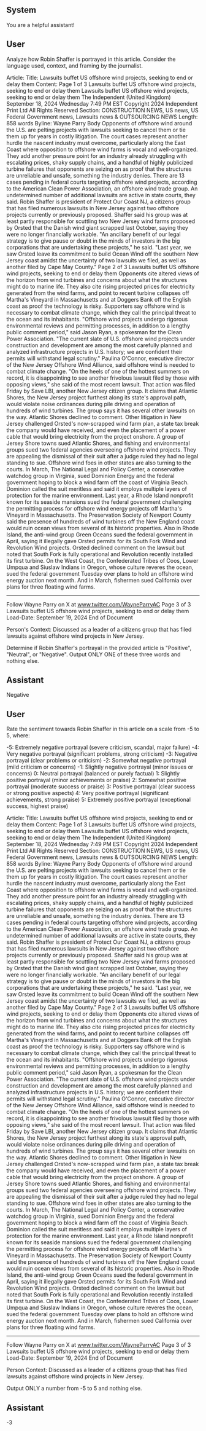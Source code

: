 ## System

You are a helpful assistant!

## User


Analyze how Robin Shaffer is portrayed in this article. Consider the language used, context, and framing by the journalist.

Article:
Title: Lawsuits buffet US offshore wind projects, seeking to end or delay them
Content: Page 1 of 3
Lawsuits buffet US offshore wind projects, seeking to end or delay them
Lawsuits buffet US offshore wind projects, seeking to end or delay them
The Independent (United Kingdom)
September 18, 2024 Wednesday 7:49 PM EST
Copyright 2024 Independent Print Ltd  All Rights Reserved
Section: CONSTRUCTION NEWS, US news, US Federal Government news, Lawsuits news & OUTSOURCING 
NEWS
Length: 858 words
Byline: Wayne Parry
Body
 Opponents of offshore wind around the U.S. are pelting projects with lawsuits seeking to cancel them or tie them 
up for years in costly litigation.
The court cases represent another hurdle the nascent industry must overcome, particularly along the East Coast 
where opposition to offshore wind farms is vocal and well-organized. 
They add another pressure point for an industry already struggling with escalating prices, shaky supply chains, and 
a handful of highly publicized turbine failures that opponents are seizing on as proof that the structures are 
unreliable and unsafe, something the industry denies.
There are 13 cases pending in federal courts targeting offshore wind projects, according to the American Clean 
Power Association, an offshore wind trade group. An undetermined number of additional lawsuits are active in state 
courts, they said.
Robin Shaffer is president of Protect Our Coast NJ, a citizens group that has filed numerous lawsuits in New Jersey 
against two offshore projects currently or previously proposed. 
Shaffer said his group was at least partly responsible for scuttling two New Jersey wind farms proposed by Orsted 
that the Danish wind giant scrapped last October, saying they were no longer financially workable.
"An ancillary benefit of our legal strategy is to give pause or doubt in the minds of investors in the big corporations 
that are undertaking these projects," he said. "Last year, we saw Orsted leave its commitment to build Ocean Wind 
off the southern New Jersey coast amidst the uncertainty of two lawsuits we filed, as well as another filed by Cape 
May County."
Page 2 of 3
Lawsuits buffet US offshore wind projects, seeking to end or delay them
Opponents cite altered views of the horizon from wind turbines and concerns about what the structures might do to 
marine life. They also cite rising projected prices for electricity generated from the wind farms, and point to recent 
turbine collapses off Martha's Vineyard in Massachusetts and at Doggers Bank off the English coast as proof the 
technology is risky.
Supporters say offshore wind is necessary to combat climate change, which they call the principal threat to the 
ocean and its inhabitants.
"Offshore wind projects undergo rigorous environmental reviews and permitting processes, in addition to a lengthy 
public comment period," said Jason Ryan, a spokesman for the Clean Power Association. "The current slate of U.S. 
offshore wind projects under construction and development are among the most carefully planned and analyzed 
infrastructure projects in U.S. history; we are confident their permits will withstand legal scrutiny."
Paulina O'Connor, executive director of the New Jersey Offshore Wind Alliance, said offshore wind is needed to 
combat climate change.
"On the heels of one of the hottest summers on record, it is disappointing to see another frivolous lawsuit filed by 
those with opposing views," she said of the most recent lawsuit.
That action was filed Friday by Save LBI, another New Jersey citizen group. It claims that Atlantic Shores, the New 
Jersey project furthest along its state's approval path, would violate noise ordinances during pile driving and 
operation of hundreds of wind turbines. The group says it has several other lawsuits on the way. Atlantic Shores 
declined to comment.
Other litigation in New Jersey challenged Orsted's now-scrapped wind farm plan, a state tax break the company 
would have received, and even the placement of a power cable that would bring electricity from the project onshore. 
A group of Jersey Shore towns sued Atlantic Shores, and fishing and environmental groups sued two federal 
agencies overseeing offshore wind projects. They are appealing the dismissal of their suit after a judge ruled they 
had no legal standing to sue.
Offshore wind foes in other states are also turning to the courts.
In March, The National Legal and Policy Center, a conservative watchdog group in Virginia, sued Dominion Energy 
and the federal government hoping to block a wind farm off the coast of Virginia Beach. Dominion called the suit 
meritless and said it employs multiple layers of protection for the marine environment.
Last year, a Rhode Island nonprofit known for its seaside mansions sued the federal government challenging the 
permitting process for offshore wind energy projects off Martha's Vineyard in Massachusetts. The Preservation 
Society of Newport County said the presence of hundreds of wind turbines off the New England coast would ruin 
ocean views from several of its historic properties.
Also in Rhode Island, the anti-wind group Green Oceans sued the federal government in April, saying it illegally 
gave Orsted permits for its South Fork Wind and Revolution Wind projects. Orsted declined comment on the 
lawsuit but noted that South Fork is fully operational and Revolution recently installed its first turbine.
On the West Coast, the Confederated Tribes of Coos, Lower Umpqua and Siuslaw Indians in Oregon, whose 
culture reveres the ocean, sued the federal government Tuesday over plans to hold an offshore wind energy 
auction next month.
And in March, fishermen sued California over plans for three floating wind farms.
___
Follow Wayne Parry on X at www.twitter.com/WayneParryAC Page 3 of 3
Lawsuits buffet US offshore wind projects, seeking to end or delay them
Load-Date: September 19, 2024
End of Document

Person's Context: Discussed as a leader of a citizens group that has filed lawsuits against offshore wind projects in New Jersey.

Determine if Robin Shaffer's portrayal in the provided article is "Positive", "Neutral", or "Negative".
Output ONLY ONE of these three words and nothing else.


## Assistant

Negative

## User


Rate the sentiment towards Robin Shaffer in this article on a scale from -5 to 5, where:

-5: Extremely negative portrayal (severe criticism, scandal, major failure)
-4: Very negative portrayal (significant problems, strong criticism)
-3: Negative portrayal (clear problems or criticism)
-2: Somewhat negative portrayal (mild criticism or concerns)
-1: Slightly negative portrayal (minor issues or concerns)
0: Neutral portrayal (balanced or purely factual)
1: Slightly positive portrayal (minor achievements or praise)
2: Somewhat positive portrayal (moderate success or praise)
3: Positive portrayal (clear success or strong positive aspects)
4: Very positive portrayal (significant achievements, strong praise)
5: Extremely positive portrayal (exceptional success, highest praise)

Article:
Title: Lawsuits buffet US offshore wind projects, seeking to end or delay them
Content: Page 1 of 3
Lawsuits buffet US offshore wind projects, seeking to end or delay them
Lawsuits buffet US offshore wind projects, seeking to end or delay them
The Independent (United Kingdom)
September 18, 2024 Wednesday 7:49 PM EST
Copyright 2024 Independent Print Ltd  All Rights Reserved
Section: CONSTRUCTION NEWS, US news, US Federal Government news, Lawsuits news & OUTSOURCING 
NEWS
Length: 858 words
Byline: Wayne Parry
Body
 Opponents of offshore wind around the U.S. are pelting projects with lawsuits seeking to cancel them or tie them 
up for years in costly litigation.
The court cases represent another hurdle the nascent industry must overcome, particularly along the East Coast 
where opposition to offshore wind farms is vocal and well-organized. 
They add another pressure point for an industry already struggling with escalating prices, shaky supply chains, and 
a handful of highly publicized turbine failures that opponents are seizing on as proof that the structures are 
unreliable and unsafe, something the industry denies.
There are 13 cases pending in federal courts targeting offshore wind projects, according to the American Clean 
Power Association, an offshore wind trade group. An undetermined number of additional lawsuits are active in state 
courts, they said.
Robin Shaffer is president of Protect Our Coast NJ, a citizens group that has filed numerous lawsuits in New Jersey 
against two offshore projects currently or previously proposed. 
Shaffer said his group was at least partly responsible for scuttling two New Jersey wind farms proposed by Orsted 
that the Danish wind giant scrapped last October, saying they were no longer financially workable.
"An ancillary benefit of our legal strategy is to give pause or doubt in the minds of investors in the big corporations 
that are undertaking these projects," he said. "Last year, we saw Orsted leave its commitment to build Ocean Wind 
off the southern New Jersey coast amidst the uncertainty of two lawsuits we filed, as well as another filed by Cape 
May County."
Page 2 of 3
Lawsuits buffet US offshore wind projects, seeking to end or delay them
Opponents cite altered views of the horizon from wind turbines and concerns about what the structures might do to 
marine life. They also cite rising projected prices for electricity generated from the wind farms, and point to recent 
turbine collapses off Martha's Vineyard in Massachusetts and at Doggers Bank off the English coast as proof the 
technology is risky.
Supporters say offshore wind is necessary to combat climate change, which they call the principal threat to the 
ocean and its inhabitants.
"Offshore wind projects undergo rigorous environmental reviews and permitting processes, in addition to a lengthy 
public comment period," said Jason Ryan, a spokesman for the Clean Power Association. "The current slate of U.S. 
offshore wind projects under construction and development are among the most carefully planned and analyzed 
infrastructure projects in U.S. history; we are confident their permits will withstand legal scrutiny."
Paulina O'Connor, executive director of the New Jersey Offshore Wind Alliance, said offshore wind is needed to 
combat climate change.
"On the heels of one of the hottest summers on record, it is disappointing to see another frivolous lawsuit filed by 
those with opposing views," she said of the most recent lawsuit.
That action was filed Friday by Save LBI, another New Jersey citizen group. It claims that Atlantic Shores, the New 
Jersey project furthest along its state's approval path, would violate noise ordinances during pile driving and 
operation of hundreds of wind turbines. The group says it has several other lawsuits on the way. Atlantic Shores 
declined to comment.
Other litigation in New Jersey challenged Orsted's now-scrapped wind farm plan, a state tax break the company 
would have received, and even the placement of a power cable that would bring electricity from the project onshore. 
A group of Jersey Shore towns sued Atlantic Shores, and fishing and environmental groups sued two federal 
agencies overseeing offshore wind projects. They are appealing the dismissal of their suit after a judge ruled they 
had no legal standing to sue.
Offshore wind foes in other states are also turning to the courts.
In March, The National Legal and Policy Center, a conservative watchdog group in Virginia, sued Dominion Energy 
and the federal government hoping to block a wind farm off the coast of Virginia Beach. Dominion called the suit 
meritless and said it employs multiple layers of protection for the marine environment.
Last year, a Rhode Island nonprofit known for its seaside mansions sued the federal government challenging the 
permitting process for offshore wind energy projects off Martha's Vineyard in Massachusetts. The Preservation 
Society of Newport County said the presence of hundreds of wind turbines off the New England coast would ruin 
ocean views from several of its historic properties.
Also in Rhode Island, the anti-wind group Green Oceans sued the federal government in April, saying it illegally 
gave Orsted permits for its South Fork Wind and Revolution Wind projects. Orsted declined comment on the 
lawsuit but noted that South Fork is fully operational and Revolution recently installed its first turbine.
On the West Coast, the Confederated Tribes of Coos, Lower Umpqua and Siuslaw Indians in Oregon, whose 
culture reveres the ocean, sued the federal government Tuesday over plans to hold an offshore wind energy 
auction next month.
And in March, fishermen sued California over plans for three floating wind farms.
___
Follow Wayne Parry on X at www.twitter.com/WayneParryAC Page 3 of 3
Lawsuits buffet US offshore wind projects, seeking to end or delay them
Load-Date: September 19, 2024
End of Document

Person Context: Discussed as a leader of a citizens group that has filed lawsuits against offshore wind projects in New Jersey.

Output ONLY a number from -5 to 5 and nothing else.


## Assistant

-3

